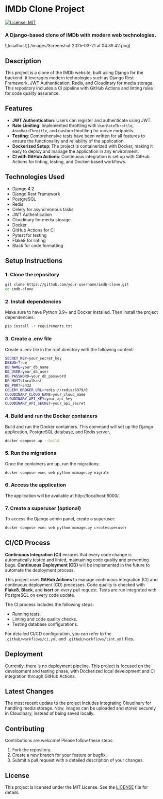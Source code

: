# IMDb Clone Project

[![License: MIT](https://img.shields.io/badge/License-MIT-yellow.svg)](https://opensource.org/licenses/MIT)

### A Django-based clone of IMDb with modern web technologies.

![localhost](./images/Screenshot 2025-03-21 at 04.39.42.png)

## Description
This project is a clone of the IMDb website, built using Django for the backend. It leverages modern technologies such as Django Rest Framework, JWT Authentication, Redis, and Cloudinary for media storage. This repository includes a CI pipeline with GitHub Actions and linting rules for code quality assurance.

## Features

- **JWT Authentication**: Users can register and authenticate using JWT.
- **Rate Limiting**: Implemented throttling with `UserRateThrottle`, `AnonRateThrottle`, and custom throttling for movie endpoints.
- **Testing**: Comprehensive tests have been written for all features to ensure the functionality and reliability of the application.
- **Dockerized Setup**: The project is containerized with Docker, making it easy to deploy and manage the application in any environment.
- **CI with GitHub Actions**: Continuous integration is set up with GitHub Actions for linting, testing, and Docker-based workflows.

## Technologies Used

- Django 4.2
- Django Rest Framework
- PostgreSQL
- Redis
- Celery for asynchronous tasks
- JWT Authentication
- Cloudinary for media storage
- Docker
- GitHub Actions for CI
- Pytest for testing
- Flake8 for linting
- Black for code formatting

## Setup Instructions

### 1. Clone the repository
```bash
git clone https://github.com/your-username/imdb-clone.git
cd imdb-clone
```
### 2. Install dependencies
Make sure to have Python 3.9+ and Docker installed. Then install the project dependencies:
```bash
pip install -r requirements.txt
```
### 3. Create a .env file
Create a .env file in the root directory with the following content:
```bash
SECRET_KEY=your_secret_key
DEBUG=True
DB_NAME=your_db_name
DB_USER=your_db_user
DB_PASSWORD=your_db_password
DB_HOST=localhost
DB_PORT=5432
CELERY_BROKER_URL=redis://redis:6379/0
CLOUDINARY_CLOUD_NAME=your_cloud_name
CLOUDINARY_API_KEY=your_api_key
CLOUDINARY_API_SECRET=your_api_secret
```
### 4. Build and run the Docker containers
Build and run the Docker containers. This command will set up the Django application, PostgreSQL database, and Redis server.
```bash
docker-compose up --build
```
### 5. Run the migrations
Once the containers are up, run the migrations:
```bash
docker-compose exec web python manage.py migrate
```
### 6. Access the application
The application will be available at http://localhost:8000/.

### 7. Create a superuser (optional)
To access the Django admin panel, create a superuser:
```bash
docker-compose exec web python manage.py createsuperuser
```
## CI/CD Process

**Continuous Integration (CI)** ensures that every code change is automatically tested and linted, maintaining code quality and preventing bugs. **Continuous Deployment (CD)** will be implemented in the future to automate the deployment process.

This project uses **GitHub Actions** to manage continuous integration (CI) and continuous deployment (CD) processes. Code quality is checked with **Flake8**, **Black**, and **isort** on every pull request. Tests are run integrated with PostgreSQL on every code update.

The CI process includes the following steps:
- Running tests.
- Linting and code quality checks.
- Testing database configurations.

For detailed CI/CD configuration, you can refer to the `.github/workflows/ci.yml` and `.github/workflows/lint.yml` files.


## Deployment

Currently, there is no deployment pipeline. This project is focused on the development and testing phase, with Dockerized local development and CI integration through GitHub Actions.

## Latest Changes
The most recent update to the project includes integrating Cloudinary for handling media storage. Now, images can be uploaded and stored securely in Cloudinary, instead of being saved locally.

## Contributing
Contributions are welcome! Please follow these steps:
1. Fork the repository.
2. Create a new branch for your feature or bugfix.
3. Submit a pull request with a detailed description of your changes.

## License
This project is licensed under the MIT License. See the [LICENSE](LICENSE) file for details.